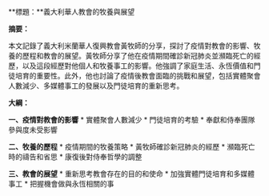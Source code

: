 **標題：**義大利華人教會的牧養與展望

**摘要：**

本文記錄了義大利米蘭華人復興教會黃牧師的分享，探討了疫情對教會的影響、牧養的歷程和教會的展望。黃牧師分享了他在疫情期間確診新冠肺炎並瀕臨死亡的經歷，以及這段經歷對他個人和牧養事工的影響。他強調了家庭生活、永恆價值和門徒培育的重要性。此外，他也討論了疫情後教會面臨的挑戰和展望，包括實體聚會人數減少、多媒體事工的發展以及門徒培育的重新思考。

**大綱：**

**一、疫情對教會的影響**
    * 實體聚會人數減少
    * 門徒培育的考驗
    * 奉獻和侍奉團隊參與度未受影響

**二、牧養的歷程**
    * 疫情期間的牧養策略
    * 黃牧師確診新冠肺炎的經歷
    * 瀕臨死亡時的禱告和省思
    * 康復後對侍奉哲學的調整

**三、教會的展望**
    * 重新思考教會存在的目的和使命
    * 加強實體門徒培育和多媒體事工
    * 把握機會做與永恆相關的事